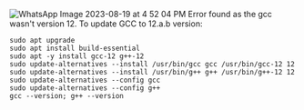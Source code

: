 ![WhatsApp Image 2023-08-19 at 4 52 04 PM](https://github.com/ani171/pes_asic_class/assets/97838595/74d00fa2-3ffa-444d-a243-6566a2b010a1)
Error found as the gcc wasn't version 12. To update GCC to 12.a.b version:

```sudo apt update
sudo apt upgrade
sudo apt install build-essential
sudo apt -y install gcc-12 g++-12
sudo update-alternatives --install /usr/bin/gcc gcc /usr/bin/gcc-12 12
sudo update-alternatives --install /usr/bin/g++ g++ /usr/bin/g++-12 12
sudo update-alternatives --config gcc
sudo update-alternatives --config g++
gcc --version; g++ --version
```
